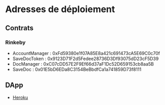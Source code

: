 # Adresses de déploiement

## Contrats

### Rinkeby

- AccountManager : 0xFd59380e1f07A85E8a421c691473cA5E69C0c70f
- SaveDocToken : 0x9123D71F2d5Fedee28736D3Df93075dD23cF5D39
- DocManager : 0xC07cDD57E2F9Ef66d37aF1Dc52D659153cb8aa5B
- SaveDoc : 0x01E5bD6EDa8C3154BeBbdfCa1a741859D73f8111

## DApp

- [Heroku](https://sav-doc.herokuapp.com/)
